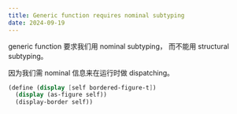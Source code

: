 ```yaml
---
title: Generic function requires nominal subtyping
date: 2024-09-19
---
```


generic function 要求我们用 nominal subtyping，
而不能用 structural subtyping。

因为我们需 nominal 信息来在运行时做 dispatching。

```scheme
(define (display [self bordered-figure-t])
  (display (as-figure self))
  (display-border self))
```
